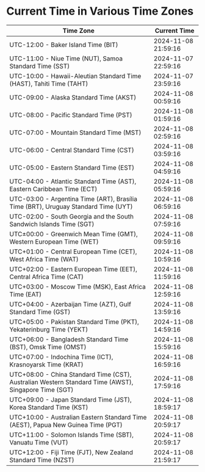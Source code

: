 # Current Time in Various Time Zones

| Time Zone | Current Time |
|-----------|--------------|
| UTC-12:00 - Baker Island Time (BIT) | 2024-11-08 21:59:16 |
| UTC-11:00 - Niue Time (NUT), Samoa Standard Time (SST) | 2024-11-07 22:59:16 |
| UTC-10:00 - Hawaii-Aleutian Standard Time (HAST), Tahiti Time (TAHT) | 2024-11-07 23:59:16 |
| UTC-09:00 - Alaska Standard Time (AKST) | 2024-11-08 00:59:16 |
| UTC-08:00 - Pacific Standard Time (PST) | 2024-11-08 01:59:16 |
| UTC-07:00 - Mountain Standard Time (MST) | 2024-11-08 02:59:16 |
| UTC-06:00 - Central Standard Time (CST) | 2024-11-08 03:59:16 |
| UTC-05:00 - Eastern Standard Time (EST) | 2024-11-08 04:59:16 |
| UTC-04:00 - Atlantic Standard Time (AST), Eastern Caribbean Time (ECT) | 2024-11-08 05:59:16 |
| UTC-03:00 - Argentina Time (ART), Brasília Time (BRT), Uruguay Standard Time (UYT) | 2024-11-08 06:59:16 |
| UTC-02:00 - South Georgia and the South Sandwich Islands Time (SGT) | 2024-11-08 07:59:16 |
| UTC±00:00 - Greenwich Mean Time (GMT), Western European Time (WET) | 2024-11-08 09:59:16 |
| UTC+01:00 - Central European Time (CET), West Africa Time (WAT) | 2024-11-08 10:59:16 |
| UTC+02:00 - Eastern European Time (EET), Central Africa Time (CAT) | 2024-11-08 11:59:16 |
| UTC+03:00 - Moscow Time (MSK), East Africa Time (EAT) | 2024-11-08 12:59:16 |
| UTC+04:00 - Azerbaijan Time (AZT), Gulf Standard Time (GST) | 2024-11-08 13:59:16 |
| UTC+05:00 - Pakistan Standard Time (PKT), Yekaterinburg Time (YEKT) | 2024-11-08 14:59:16 |
| UTC+06:00 - Bangladesh Standard Time (BST), Omsk Time (OMST) | 2024-11-08 15:59:16 |
| UTC+07:00 - Indochina Time (ICT), Krasnoyarsk Time (KRAT) | 2024-11-08 16:59:16 |
| UTC+08:00 - China Standard Time (CST), Australian Western Standard Time (AWST), Singapore Time (SGT) | 2024-11-08 17:59:16 |
| UTC+09:00 - Japan Standard Time (JST), Korea Standard Time (KST) | 2024-11-08 18:59:17 |
| UTC+10:00 - Australian Eastern Standard Time (AEST), Papua New Guinea Time (PGT) | 2024-11-08 20:59:17 |
| UTC+11:00 - Solomon Islands Time (SBT), Vanuatu Time (VUT) | 2024-11-08 20:59:17 |
| UTC+12:00 - Fiji Time (FJT), New Zealand Standard Time (NZST) | 2024-11-08 21:59:17 |
